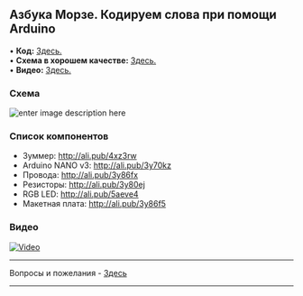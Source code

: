 ## Азбука Морзе. Кодируем слова при помощи Arduino

• **Код:** [Здесь.](/all_here/137/code.txt)  
• **Схема в хорошем качестве:** [Здесь.](https://i.imgur.com/iVwusq6.jpg)  
• **Видео:** [Здесь.](https://youtu.be/dPrCPrQ8fX8)  

### Схема
![enter image description here](https://i.imgur.com/iVwusq6.jpg)

### Список компонентов
- Зуммер: http://ali.pub/4xz3rw  
- Arduino NANO v3: http://ali.pub/3y70kz  
- Провода: http://ali.pub/3y86fx  
- Резисторы: http://ali.pub/3y80ej  
- RGB LED: http://ali.pub/5aeve4  
- Макетная плата: http://ali.pub/3y86f5  

### Видео
[![Video](https://img.youtube.com/vi/dPrCPrQ8fX8/maxresdefault.jpg)](https://youtu.be/dPrCPrQ8fX8)

---

Вопросы и пожелания - [Здесь](https://www.youtube.com/c/Bytevideo/)

---
